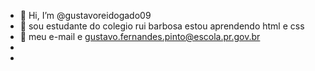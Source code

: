 - 👋 Hi, I’m @gustavoreidogado09
- 👀 sou estudante do colegio rui barbosa estou aprendendo html e css
- 🌱 meu e-mail e gustavo.fernandes.pinto@escola.pr.gov.br
- 
-

<!---
gustavoreidogado09/gustavoreidogado09 is a ✨ special ✨ repository because its `README.md` (this file) appears on your GitHub profile.
You can click the Preview link to take a look at your changes.
--->

